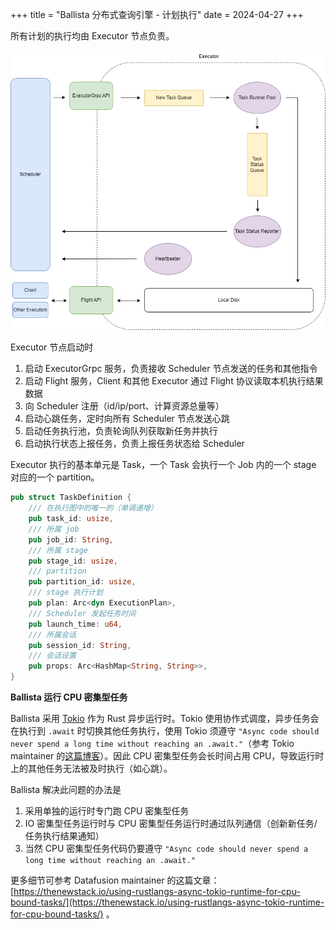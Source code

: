 +++
title = "Ballista 分布式查询引擎 - 计划执行"
date = 2024-04-27
+++

所有计划的执行均由 Executor 节点负责。

![ballista-mvp-executor](./ballista-mvp-executor.drawio.png)

Executor 节点启动时
1. 启动 ExecutorGrpc 服务，负责接收 Scheduler 节点发送的任务和其他指令
2. 启动 Flight 服务，Client 和其他 Executor 通过 Flight 协议读取本机执行结果数据
3. 向 Scheduler 注册（id/ip/port、计算资源总量等）
4. 启动心跳任务，定时向所有 Scheduler 节点发送心跳
5. 启动任务执行池，负责轮询队列获取新任务并执行
6. 启动执行状态上报任务，负责上报任务状态给 Scheduler

Executor 执行的基本单元是 Task，一个 Task 会执行一个 Job 内的一个 stage 对应的一个 partition。
```rust
pub struct TaskDefinition {
    /// 在执行图中的唯一的（单调递增）
    pub task_id: usize,
    /// 所属 job
    pub job_id: String,
    /// 所属 stage
    pub stage_id: usize,
    /// partition
    pub partition_id: usize,
    /// stage 执行计划
    pub plan: Arc<dyn ExecutionPlan>,
    /// Scheduler 发起任务时间
    pub launch_time: u64,
    /// 所属会话
    pub session_id: String,
    /// 会话设置
    pub props: Arc<HashMap<String, String>>,
}
```

**Ballista 运行 CPU 密集型任务**

Ballista 采用 [Tokio](https://github.com/tokio-rs/tokio) 作为 Rust 异步运行时。Tokio 使用协作式调度，异步任务会在执行到 `.await` 时切换其他任务执行，使用 Tokio 须遵守 `"Async code should never spend a long time without reaching an .await."`（参考 Tokio maintainer 的[这篇博客](https://ryhl.io/blog/async-what-is-blocking/)）。因此 CPU 密集型任务会长时间占用 CPU，导致运行时上的其他任务无法被及时执行（如心跳）。

Ballista 解决此问题的办法是
1. 采用单独的运行时专门跑 CPU 密集型任务
2. IO 密集型任务运行时与 CPU 密集型任务运行时通过队列通信（创新新任务/任务执行结果通知）
3. 当然 CPU 密集型任务代码仍要遵守 `"Async code should never spend a long time without reaching an .await."`

更多细节可参考 Datafusion maintainer 的这篇文章：[https://thenewstack.io/using-rustlangs-async-tokio-runtime-for-cpu-bound-tasks/](https://thenewstack.io/using-rustlangs-async-tokio-runtime-for-cpu-bound-tasks/) 。
